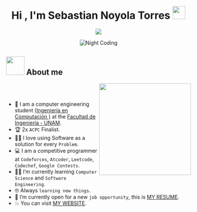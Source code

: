 <h1 align="center">Hi , I'm Sebastian Noyola Torres <img src="https://media.giphy.com/media/hvRJCLFzcasrR4ia7z/giphy.gif" width="35"></h1>
<p align="center">
  <a href="https://github.com/DenverCoder1/readme-typing-svg"><img src="https://readme-typing-svg.herokuapp.com?font=Time+New+Roman&color=%23C8BE25&size=25&center=true&vCenter=true&width=600&height=100&lines=Computer+Engineering+Student"></a>
</p>

<div align="center">
  <img alt="Night Coding" src="https://media.giphy.com/media/BPJmthQ3YRwD6QqcVD/giphy.gif?cid=790b7611345qxgxdk809v03uc1upnk4ekxffzskrk0796770&ep=v1_gifs_trending&rid=giphy.gif&ct=g">
</div>

## <picture><img src = "https://media.giphy.com/media/v1.Y2lkPTc5MGI3NjExZW8zd3B5eXdyeWc1cjc4bXI0cmZreHZsdjYyeXBic2N3ZGV0c2FwNSZlcD12MV9naWZzX3NlYXJjaCZjdD1n/Rr6J53cRIwdBS/giphy.gif" width = 50px></picture> About me

<picture> <img align="right" src="https://media.giphy.com/media/v1.Y2lkPTc5MGI3NjExOGY5YzBsb3EyNnJsYzMzZDc0MGd5MW16NjFxbWlpZGY3MWpmOTE1diZlcD12MV9naWZzX3NlYXJjaCZjdD1n/R57wFjQdyDaBq/giphy.gif" width = 250px></picture>

<br><br>

- :school: I am a computer engineering student [(Ingeniería en Computación
)](https://www.ingenieria.unam.mx/programas_academicos/licenciatura/computacion.php) at the [Facultad de Ingeniería - UNAM](https://www.ingenieria.unam.mx/).
- :trophy: 2x `ACPC` Finalist.
- :technologist: I love using Software as a solution for every `Problem`.
- :computer: I am a competitive programmer at `Codeforces`, `Atcoder`, `Leetcode`, `Codechef`, `Google Contests`.
- :student: I’m currently learning `Computer Science` and `Software Engineering`.
- :nerd_face: Always `learning new things`.
- :thinking: I’m currently open for a new `job opportunity`, this is [MY RESUME](http://lnkiy.in/Ahmed_Hossam_Resume).
- :boom: You can visit [MY WEBSITE](https://cutt.ly/Ahmed_Hossam_Website).
<br>

